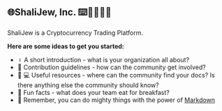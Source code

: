 ## 🌐ShaliJew, Inc. ⌨️👩‍💻‍💻👾

ShaliJew is a Cryptocurrency Trading Platform.

**Here are some ideas to get you started:**

- ♀️ A short introduction - what is your organization all about?
- 🌈 Contribution guidelines - how can the community get involved?
- 👩‍ 💻 Useful resources - where can the community find your docs? Is there anything else the community should know?
- 🍿 Fun facts - what does your team eat for breakfast?
- 🧙 Remember, you can do mighty things with the power of [Markdown](https://docs.github.com/github/writing-on-github/getting-started-with-writing-and-formatting-on-github/basic-writing-and-formatting-syntax)

